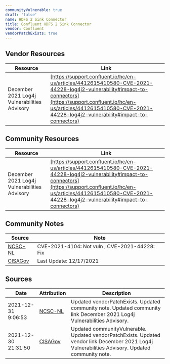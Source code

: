 ```yaml
---
communityVulnerable: true
draft: 'false'
name: HDFS 2 Sink Connector
title: Confluent HDFS 2 Sink Connector
vendor: Confluent
vendorPatchExists: true
---
```


## Vendor Resources
| Resource | Link |
| --- | --- |
| December 2021 Log4j Vulnerabilities Advisory | [https://support.confluent.io/hc/en-us/articles/4412615410580-CVE-2021-44228-log4j2-vulnerability#impact-to-connectors](https://support.confluent.io/hc/en-us/articles/4412615410580-CVE-2021-44228-log4j2-vulnerability#impact-to-connectors) |

## Community Resources
| Resource | Link |
| --- | --- |
| December 2021 Log4j Vulnerabilities Advisory | [https://support.confluent.io/hc/en-us/articles/4412615410580-CVE-2021-44228-log4j2-vulnerability#impact-to-connectors](https://support.confluent.io/hc/en-us/articles/4412615410580-CVE-2021-44228-log4j2-vulnerability#impact-to-connectors) |

## Community Notes
| Source | Note |
| --- | --- |
| [NCSC-NL](https://github.com/NCSC-NL/log4shell/blob/main/software/README.md) | CVE-2021-4104: Not vuln ; CVE-2021-44228: Fix </ul> |
| [CISAGov](https://raw.githubusercontent.com/cisagov/log4j-affected-db/develop/README.md) | Last Update: 12/17/2021 |

## Sources
| Date | Attribution | Description |
| --- | --- | --- |
| 2021-12-31 9:06:53 | [NCSC-NL](https://github.com/NCSC-NL/log4shell/blob/main/software/README.md) | Updated vendorPatchExists. Updated community note. Updated community link December 2021 Log4j Vulnerabilities Advisory.  |
| 2021-12-30 21:31:50 | [CISAGov](https://raw.githubusercontent.com/cisagov/log4j-affected-db/develop/README.md) | Updated communityVulnerable. Updated vendorPatchExists. Updated vendor link December 2021 Log4j Vulnerabilities Advisory. Updated community note.  |
